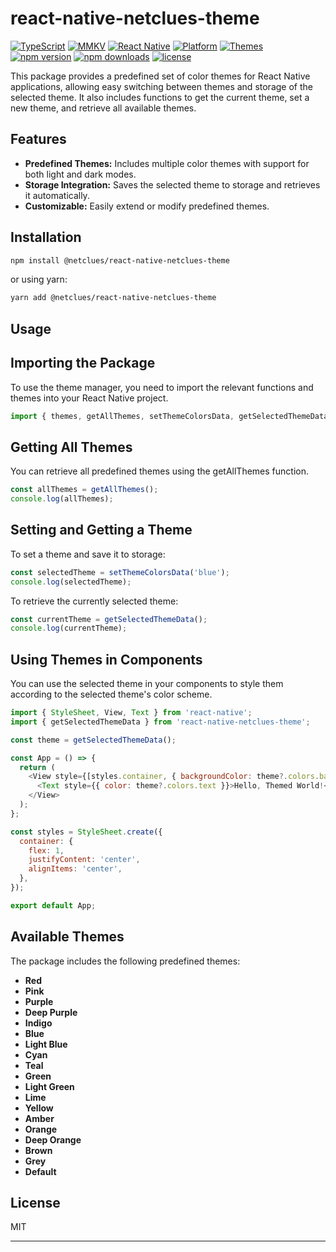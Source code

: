 # react-native-netclues-theme

[![TypeScript](https://img.shields.io/badge/TypeScript-5.2.2-blue.svg?logo=typescript&style=flat)](https://www.typescriptlang.org/)
[![MMKV](https://img.shields.io/badge/MMKV-Used-blue.svg?style=flat-square)](https://github.com/mrousavy/react-native-mmkv)
[![React Native](https://img.shields.io/badge/React%20Native-Supported-green.svg?style=flat-square)](https://reactnative.dev/)
[![Platform](https://img.shields.io/badge/Platform-iOS%20%7C%20Android-lightgrey.svg?style=flat-square)](https://www.reactnative.dev/)
[![Themes](https://img.shields.io/badge/Themes-18%20Available-brightgreen.svg?style=flat-square)](https://github.com/your-repo-link)
[![npm version](https://img.shields.io/npm/v/@netclues/react-native-netclues-theme.svg?style=flat-square)](https://www.npmjs.com/package/@netclues/react-native-netclues-theme)
[![npm downloads](https://img.shields.io/npm/dt/@netclues/react-native-netclues-theme.svg?style=flat-square)](https://www.npmjs.com/package/@netclues/react-native-netclues-theme)
[![license](https://img.shields.io/npm/l/@netclues/react-native-netclues-theme.svg?style=flat-square)](https://www.npmjs.com/package/@netclues/react-native-netclues-theme)

This package provides a predefined set of color themes for React Native applications, allowing easy switching between themes and storage of the selected theme. It also includes functions to get the current theme, set a new theme, and retrieve all available themes.

## Features

- **Predefined Themes:** Includes multiple color themes with support for both light and dark modes.
- **Storage Integration:** Saves the selected theme to storage and retrieves it automatically.
- **Customizable:** Easily extend or modify predefined themes.

## Installation

```sh
npm install @netclues/react-native-netclues-theme
```
or using yarn:

```sh
yarn add @netclues/react-native-netclues-theme
```

## Usage

## Importing the Package
To use the theme manager, you need to import the relevant functions and themes into your React Native project.

```js
import { themes, getAllThemes, setThemeColorsData, getSelectedThemeData } from 'react-native-netclues-theme';
```

## Getting All Themes
You can retrieve all predefined themes using the getAllThemes function.

```js
const allThemes = getAllThemes();
console.log(allThemes);
```

## Setting and Getting a Theme
To set a theme and save it to storage:

```js
const selectedTheme = setThemeColorsData('blue');
console.log(selectedTheme);
```

To retrieve the currently selected theme:
```js
const currentTheme = getSelectedThemeData();
console.log(currentTheme);
```

## Using Themes in Components
You can use the selected theme in your components to style them according to the selected theme's color scheme.

```js
import { StyleSheet, View, Text } from 'react-native';
import { getSelectedThemeData } from 'react-native-netclues-theme';

const theme = getSelectedThemeData();

const App = () => {
  return (
    <View style={[styles.container, { backgroundColor: theme?.colors.background }]}>
      <Text style={{ color: theme?.colors.text }}>Hello, Themed World!</Text>
    </View>
  );
};

const styles = StyleSheet.create({
  container: {
    flex: 1,
    justifyContent: 'center',
    alignItems: 'center',
  },
});

export default App;
```

## Available Themes

The package includes the following predefined themes:

- **Red**
- **Pink**
- **Purple**
- **Deep Purple**
- **Indigo**
- **Blue**
- **Light Blue**
- **Cyan**
- **Teal**
- **Green**
- **Light Green**
- **Lime**
- **Yellow**
- **Amber**
- **Orange**
- **Deep Orange**
- **Brown**
- **Grey**
- **Default**

## License

MIT

---